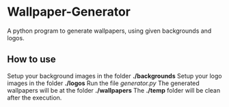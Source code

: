 # Wallpaper-Generator
 A python program to generate wallpapers, using given backgrounds and logos.

## How to use
 Setup your background images in the folder __./backgrounds__
 Setup your logo images in the folder __./logos__
 Run the file _generator.py_
 The generated wallpapers will be at the folder __./wallpapers__
 The __./temp__ folder will be clean after the execution.
